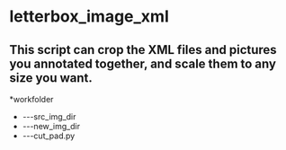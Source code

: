 
# letterbox_image_xml
## This script can crop the XML files and pictures you annotated together, and scale them to any size you want.
*workfolder
*  ---src_img_dir
*  ---new_img_dir
*  ---cut_pad.py
